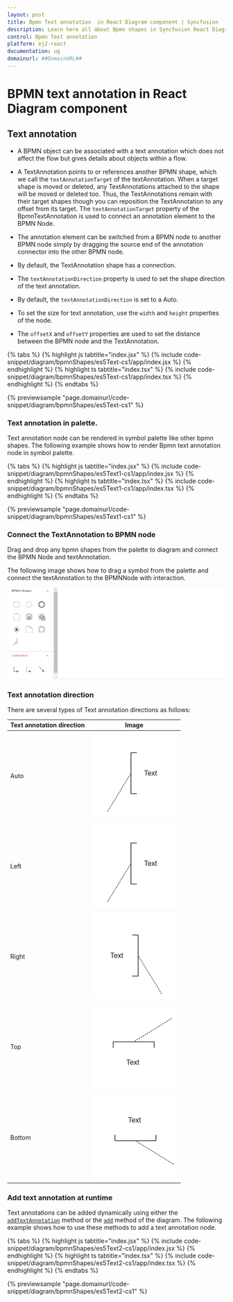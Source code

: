 ```yaml
---
layout: post
title: Bpmn Text annotation  in React Diagram component | Syncfusion
description: Learn here all about Bpmn shapes in Syncfusion React Diagram component of Syncfusion Essential JS 2 and more.
control: Bpmn Text annotation  
platform: ej2-react
documentation: ug
domainurl: ##DomainURL##
---
```


# BPMN text annotation in React Diagram component

## Text annotation

* A BPMN object can be associated with a text annotation which does not affect the flow but gives details about objects within a flow.

* A TextAnnotation points to or references another BPMN shape, which we call the `textAnnotationTarget` of the textAnnotation. When a target shape is moved or deleted, any TextAnnotations attached to the shape will be moved or deleted too. Thus, the TextAnnotations remain with their target shapes though you can reposition the TextAnnotation to any offset from its target. The `textAnnotationTarget` property of the BpmnTextAnnotation is used to connect an annotation element to the BPMN Node.

* The annotation element can be switched from a BPMN node to another BPMN node simply by dragging the source end of the annotation connector into the other BPMN node.

* By default, the TextAnnotation shape has a connection.

* The `textAnnotationDirection` property is used to set the shape direction of the text annotation.

* By default, the `textAnnotationDirection` is set to a Auto.

* To set the size for text annotation, use the `width` and `height` properties of the node.

* The `offsetX` and `offsetY` properties are used to set the distance between the BPMN node and the TextAnnotation.

{% tabs %}
{% highlight js tabtitle="index.jsx" %}
{% include code-snippet/diagram/bpmnShapes/es5Text-cs1/app/index.jsx %}
{% endhighlight %}
{% highlight ts tabtitle="index.tsx" %}
{% include code-snippet/diagram/bpmnShapes/es5Text-cs1/app/index.tsx %}
{% endhighlight %}
{% endtabs %}

 {% previewsample "page.domainurl/code-snippet/diagram/bpmnShapes/es5Text-cs1" %}

### Text annotation in palette.

Text annotation node can be rendered in symbol palette like other bpmn shapes. The following example shows how to render Bpmn text annotation node in symbol palette.

{% tabs %}
{% highlight js tabtitle="index.jsx" %}
{% include code-snippet/diagram/bpmnShapes/es5Text1-cs1/app/index.jsx %}
{% endhighlight %}
{% highlight ts tabtitle="index.tsx" %}
{% include code-snippet/diagram/bpmnShapes/es5Text1-cs1/app/index.tsx %}
{% endhighlight %}
{% endtabs %}

 {% previewsample "page.domainurl/code-snippet/diagram/bpmnShapes/es5Text1-cs1" %}

### Connect the TextAnnotation to BPMN node

Drag and drop any bpmn shapes from the palette to diagram and connect the BPMN Node and textAnnotation.

The following image shows how to drag a symbol from the palette and connect the textAnnotation to the BPMNNode with interaction.

![Text annotation GIF](images/textAnnotationGif.gif)

### Text annotation direction

There are several types of Text annotation directions as follows:

| Text annotation direction | Image |
| -------- | -------- |
| Auto | ![BPMN text annotation direction auto](images/bpmn-textannotation-auto.png) |
| Left | ![BPMN text annotation direction left](images/bpmn-textannotation-left.png) |
| Right | ![BPMN text annotation direction right](images/bpmn-textannotation-right.png) |
| Top | ![BPMN text annotation direction top](images/bpmn-textannotation-top.png) |
| Bottom | ![BPMN text annotation direction bottom](images/bpmn-textannotation-bottom.png) |

### Add text annotation at runtime

Text annotations can be added dynamically using either the [`addTextAnnotation`](https://ej2.syncfusion.com/react/documentation/api/diagram/#addtextannotation) method or the [`add`](https://ej2.syncfusion.com/react/documentation/api/diagram/#add) method of the diagram. The following example shows how to use these methods to add a text annotation node.

 {% tabs %}
{% highlight js tabtitle="index.jsx" %}
{% include code-snippet/diagram/bpmnShapes/es5Text2-cs1/app/index.jsx %}
{% endhighlight %}
{% highlight ts tabtitle="index.tsx" %}
{% include code-snippet/diagram/bpmnShapes/es5Text2-cs1/app/index.tsx %}
{% endhighlight %}
{% endtabs %}

 {% previewsample "page.domainurl/code-snippet/diagram/bpmnShapes/es5Text2-cs1" %}
